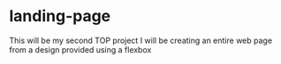 # landing-page
This will be my second TOP project 
I will be creating an entire web page from a design provided using a flexbox
